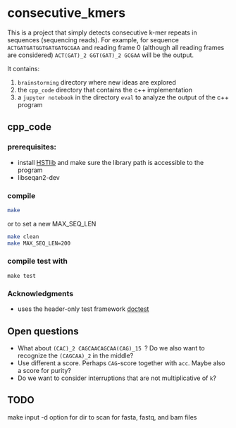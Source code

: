 # consecutive_kmers
This is a project that simply detects consecutive k-mer repeats in sequences (sequencing reads).
For example, for sequence `ACTGATGATGGTGATGATGCGAA` and reading frame 0 (although all reading frames are considered) `ACT(GAT)_2 GGT(GAT)_2 GCGAA`
will be the output.

It contains:
1. `brainstorming` directory where new ideas are explored
2. the `cpp_code` directory that contains the c++ implementation
3. a `jupyter notebook` in the directory `eval` to analyze the output of the c++ program
## cpp_code
### prerequisites:
- install [HSTlib](https://github.com/samtools/htslib/tree/develop) and make sure the library path is accessible to the program
- libseqan2-dev

### compile
```bash
make
```
or to set a new MAX_SEQ_LEN
```bash
make clean
make MAX_SEQ_LEN=200
```
### compile test with
```
make test
```
### Acknowledgments
- uses the header-only test framework [doctest](https://github.com/doctest/doctest)

## Open questions
- What about `(CAC)_2 CAGCAACAGCAA(CAG)_15 `? Do we also want to recognize the `(CAGCAA)_2` in the middle?
- Use different a score. Perhaps `CAG`-score together with `acc`. Maybe also a score for purity?
- Do we want to consider interruptions that are not multiplicative of `k`?


## TODO
make input -d option for dir to scan for fasta, fastq, and bam files
